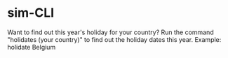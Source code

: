 # sim-CLI

Want to find out this year's holiday for your country? Run the command "holidates (your country)" to find out the holiday dates this year.
Example: holidate Belgium